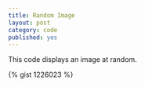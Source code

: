 ```yaml
---
title: Random Image
layout: post 
category: code
published: yes
---
```


This code displays an image at random. 

{% gist 1226023 %}
